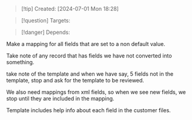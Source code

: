
>[!tip] Created: [2024-07-01 Mon 18:28]

>[!question] Targets: 

>[!danger] Depends: 

Make a mapping for all fields that are set to a non default value.

Take note of any record that has fields we have not converted into something.

take note of the template and when we have say, 5 fields not in the template, stop and ask for the template to be reviewed.

We also need mappings from xml fields, so when we see new fields, we stop until they are included in the mapping.

Template includes help info about each field in the customer files.